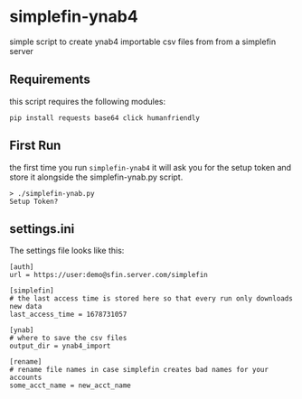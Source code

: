 # simplefin-ynab4
simple script to create ynab4 importable csv files from from a simplefin server

## Requirements
this script requires the following modules:
```
pip install requests base64 click humanfriendly
```

## First Run
the first time you run `simplefin-ynab4` it will ask you for the setup token and store it alongside the simplefin-ynab.py script.
```
> ./simplefin-ynab.py
Setup Token? 
```

## settings.ini
The settings file looks like this:
```
[auth]
url = https://user:demo@sfin.server.com/simplefin

[simplefin]
# the last access time is stored here so that every run only downloads new data
last_access_time = 1678731057 

[ynab]
# where to save the csv files
output_dir = ynab4_import

[rename]
# rename file names in case simplefin creates bad names for your accounts
some_acct_name = new_acct_name
```
